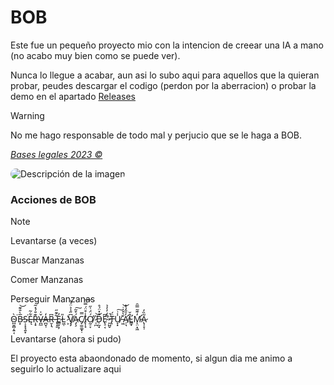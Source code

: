 # BOB

Este fue un pequeño proyecto mio con la intencion de creear una IA a mano (no acabo muy bien como se puede ver).

Nunca lo llegue a acabar, aun asi lo subo aqui para aquellos que la quieran probar, peudes descargar el codigo (perdon por la aberracion) o probar la demo en el apartado [Releases](https://github.com/FerLS/BOB/releases)

>[!Warning]
>No me hago responsable de todo mal y perjucio que se le haga a BOB.
>
>*[Bases legales 2023 ©](https://www.youtube.com/watch?v=xvFZjo5PgG0&ab_channel=Duran)*

<img src="https://github.com/FerLS/BOB/preview.gif" alt="Descripción de la imagen" style="border-radius: 12px;" />

### Acciones de BOB

>[!Note]
> Levantarse (a veces)
> 
> Buscar Manzanas
> 
> Comer Manzanas
> 
> Perseguir Manzanas
> 
>
> Ò̴̺̮̻͔͍͔͘B̵͙̅̀̐͊͝Ṣ̴͔̟̘͍̟͘Ę̶͋͂R̶͎̟͊̐́̽͂V̶̪̲̌̍A̶̪̬̹̒R̵̮̩͉͆ ̵̢̝͈͋͊̋E̷̳̝̣̗̓L̴͖̣̎ ̷͕̔V̸̡̡͆̋̾͐̈́̾Á̴̡̧͒͂͠C̸̞̫̫͚͓̣̿I̷̢̩̘̾͒̈́̿̈͠Ớ̸̰̠̞̈́͗̋ ̷̠̪̇͘͘͝D̵̹̰͓͒̽̈́̊E̷̢̠͔͆̕ ̷͈̺̬̏̒̓̓̉̚T̶̢̈́U̸̞͓̾̇͠ ̵͖̌͛̽͗̇͝A̸̛̜͉̓̄̂̉̐L̴̛͇̟̂̆M̷̨̛̤͙͖̒͊̃̿̑A̷̢̩̞̹͂̏̓
>
> Levantarse (ahora si pudo)

El proyecto esta abaondonado de momento, si algun dia me animo a seguirlo lo actualizare aqui
